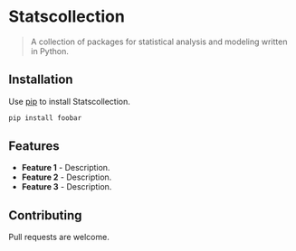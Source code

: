 # Statscollection

> A collection of packages for statistical analysis and modeling written in Python.

## Installation

Use [pip](https://pypi.org/project/statscollection/) to install Statscollection.

```bash
pip install foobar
```

## Features

- **Feature 1** - Description.
- **Feature 2** - Description.
- **Feature 3** - Description.

## Contributing

Pull requests are welcome.